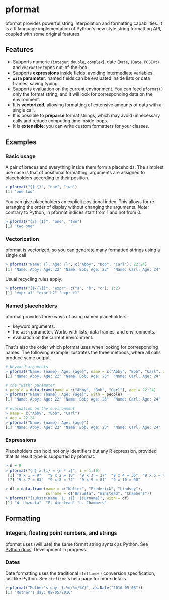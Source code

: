 # pformat
pformat provides powerful string interpolation and formatting capabilities. It
is a R language implementation of Python's new style string formatting API, 
coupled with some original features.

## Features

* Supports numeric (`integer`, `double`, `complex`), date (`Date`, 
`IDate`, `POSIXt`) and `character` types out-of-the-box.
* Supports **expressions** inside fields, avoiding intermediate variables.
* **`with` parameter**: named fields can be evaluated inside lists or data 
frames, saving typing.
* Supports evaluation on the current environment. You can feed `pformat()` only
the format string, and it will look for corresponding data on the environment.
* It is **vectorized**, allowing formatting of extensive amounts of data with 
a single call.
* It is possible to **preparse** format strings, which may avoid unnecessary 
calls and reduce computing time inside loops.
* It is **extensible**: you can write custom formatters for your classes.

## Examples

### Basic usage

A pair of braces and everything inside them form a placeholds. The simplest use 
case is that of positional formatting: arguments are assigned to placeholders 
according to their position.

```R
> pformat("{} {}", "one", "two")
[1] "one two"
```

You can give placeholders an explicit positional index. This allows for
re-arranging the order of display without changing the arguments. *Note:* 
contrary to Python, in pformat indices start from 1 and not from 0.

```R
> pformat("{2} {1}", "one", "two")
[1] "two one"
```

### Vectorization

pformat is vectorized, so you can generate many formatted strings using
a single call

```R
> pformat("Name: {}; Age: {}", c("Abby", "Bob", "Carl"), 22:24)
[1] "Name: Abby; Age: 22" "Name: Bob; Age: 23"  "Name: Carl; Age: 24"
```

Usual recycling rules apply:

```R
> pformat("{}-{}{}", "expr", c("a", "b", "c"), 1:2)
[1] "expr-a1" "expr-b2" "expr-c1"
```

### Named placeholders

pformat provides three ways of using named placeholders: 

* keyword arguments.
* the `with` parameter. Works with lists, data frames, and environments.
* evaluation on the current environment.

That's also the order which pformat uses when looking for corresponding names. 
The following example illustrates the three methods, where all calls produce 
same output.

```R
# keyword arguments
> pformat("Name: {name}; Age: {age}", name = c("Abby", "Bob", "Carl", age = 22:24)
[1] "Name: Abby; Age: 22" "Name: Bob; Age: 23"  "Name: Carl; Age: 24"

# the "with" parameter
> people = data.frame(name = c("Abby", "Bob", "Carl"), age = 22:24)
> pformat("Name: {name}; Age: {age}", with = people)
[1] "Name: Abby; Age: 22" "Name: Bob; Age: 23"  "Name: Carl; Age: 24"

# evaluation on the environment
> name = c("Abby", "Bob", "Carl")
> age = 22:24
> pformat("Name: {name}; Age: {age}")
[1] "Name: Abby; Age: 22" "Name: Bob; Age: 23"  "Name: Carl; Age: 24"
```

### Expressions

Placeholders can hold not only identifiers but any R expression, provided
that its result type is supported by pformat.

```R
> n = 9
> pformat("{n} x {i} = {n * i}", i = 1:10)
 [1] "9 x 1 = 9"   "9 x 2 = 18"  "9 x 3 = 27"  "9 x 4 = 36"  "9 x 5 = 45"  "9 x 6 = 54" 
 [7] "9 x 7 = 63"  "9 x 8 = 72"  "9 x 9 = 81"  "9 x 10 = 90"
```

```R
> df = data.frame(name = c("Walter", "Frederick", "Lindsey"), 
                  surname = c("Unzueta", "Winstead", "Chambers"))
> pformat("{substr(name, 1, 1)}. {surname}", with = df)
[1] "W. Unzueta"  "F. Winstead" "L. Chambers"
```

## Formatting

### Integers, floating point numbers, and strings

pformat uses (will use) the same format string syntax as Python. See 
[Python docs](https://docs.python.org/3/library/string.html#string-formatting). 
Development in progress.

### Dates

Date formatting uses the traditional `strftime()` conversion specification, just 
like Python. See `strftime`'s help page for more details.

```R
> pformat("Mother's day: {:%d/%m/%Y}", as.Date("2016-05-08"))
[1] "Mother's day: 08/05/2016"
```
